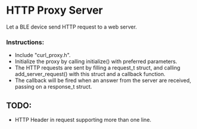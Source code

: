 HTTP Proxy Server
==============================================

Let a BLE device send HTTP request to a web server.

### Instructions:
- Include "curl_proxy.h".
- Initialize the proxy by calling initialize() with preferred parameters.
- The HTTP requests are sent by filling a request_t struct, and calling add_server_request() with this struct and a callback function.
- The callback will be fired when an answer from the server are received, passing on a response_t struct.

TODO:
-----
  - HTTP Header in request supporting more than one line.
